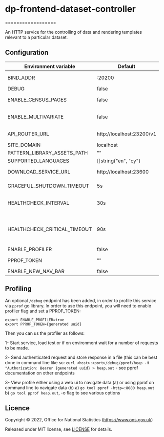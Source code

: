 # dp-frontend-dataset-controller

==================

An HTTP service for the controlling of data and rendering templates relevant to a particular dataset.

## Configuration

| Environment variable         | Default                   | Description                                                                                          |
| ---------------------------- | ------------------------- | ---------------------------------------------------------------------------------------------------- |
| BIND_ADDR                    | :20200                    | The host and port to bind to.                                                                        |
| DEBUG                        | false                     | Enable debug mode                                                                                    |
| ENABLE_CENSUS_PAGES          | false                     | Enable 2021 census pages                                                                             |
| ENABLE_MULTIVARIATE          | false                     | Enable 2021 [multivariate datasets](https://github.com/ONSdigital/dp-dataset-api/blob/5f9f4218b65aae4803809f4a876e9f72b9bf5305/models/dataset.go#L43); use with ENABLE_CENSUS_PAGES                                      |
| API_ROUTER_URL               | http://localhost:23200/v1 | The URL of the [dp-api-router](https://github.com/ONSdigital/dp-api-router)                          |
| SITE_DOMAIN                  | localhost                 |
| PATTERN_LIBRARY_ASSETS_PATH  | ""                        | Pattern library location                                                                             |
| SUPPORTED_LANGUAGES          | []string{"en", "cy"}      | Supported languages                                                                                  |
| DOWNLOAD_SERVICE_URL         | http://localhost:23600    | The URL of [dp-download-service](https://www.github.com/ONSdigital/dp-download-service).             |
| GRACEFUL_SHUTDOWN_TIMEOUT    | 5s                        | The graceful shutdown timeout in seconds                                                             |
| HEALTHCHECK_INTERVAL         | 30s                       | The time between calling healthcheck endpoints for check subsystems                                  |
| HEALTHCHECK_CRITICAL_TIMEOUT | 90s                       | The time taken for the health changes from warning state to critical due to subsystem check failures |
| ENABLE_PROFILER              | false                     | Flag to enable go profiler                                                                           |
| PPROF_TOKEN                  | ""                        | The profiling token to access service profiling                                                      |
| ENABLE_NEW_NAV_BAR           | false                     | Enable new nav bar                                                                                   |

## Profiling

An optional `/debug` endpoint has been added, in order to profile this service via `pprof` go library.
In order to use this endpoint, you will need to enable profiler flag and set a PPROF_TOKEN:

```
export ENABLE_PROFILER=true
export PPROF_TOKEN={generated uuid}
```

Then you can us the profiler as follows:

1- Start service, load test or if on environment wait for a number of requests to be made.

2- Send authenticated request and store response in a file (this can be best done in command line like so: `curl <host>:<port>/debug/pprof/heap -H "Authorization: Bearer {generated uuid} > heap.out` - see pprof documentation on other endpoints

3- View profile either using a web ui to navigate data (a) or using pprof on command line to navigate data (b)
a) `go tool pprof -http=:8080 heap.out`
b) `go tool pprof heap.out`, -o flag to see various options

## Licence

Copyright ©‎ 2022, Office for National Statistics (https://www.ons.gov.uk)

Released under MIT license, see [LICENSE](LICENSE.md) for details.
